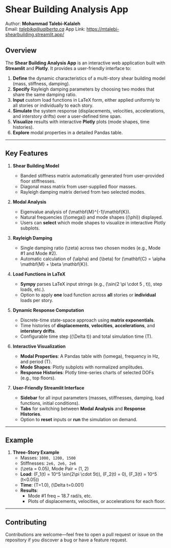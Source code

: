 # Shear Building Analysis App

Author: **Mohammad Talebi-Kalaleh**  
Email: *<talebika@ualberta.ca>*
App Link: <https://mtalebi-shearbuilding.streamlit.app/>

## Overview

The **Shear Building Analysis App** is an interactive web application built with **Streamlit** and **Plotly**. It provides a user-friendly interface to:

1. **Define** the dynamic characteristics of a multi-story shear building model (mass, stiffness, damping).  
2. **Specify** Rayleigh damping parameters by choosing two modes that share the same damping ratio.  
3. **Input** custom load functions in LaTeX form, either applied uniformly to all stories or individually to each story.  
4. **Simulate** the system response (displacements, velocities, accelerations, and interstory drifts) over a user-defined time span.  
5. **Visualize** results with interactive **Plotly** plots (mode shapes, time histories).  
6. **Explore** modal properties in a detailed Pandas table.

---

## Key Features

1. **Shear Building Model**  
   - Banded stiffness matrix automatically generated from user-provided floor stiffnesses.  
   - Diagonal mass matrix from user-supplied floor masses.  
   - Rayleigh damping matrix derived from two selected modes.

2. **Modal Analysis**  
   - Eigenvalue analysis of \(\mathbf{M}^{-1}\mathbf{K}\).  
   - Natural frequencies (\(\omega\)) and mode shapes (\(\phi\)) displayed.  
   - Users can **select** which mode shapes to visualize in interactive Plotly subplots.

3. **Rayleigh Damping**  
   - Single damping ratio \(\zeta\) across two chosen modes (e.g., Mode #1 and Mode #2).  
   - Automatic calculation of \(\alpha\) and \(\beta\) for \(\mathbf{C} = \alpha \mathbf{M} + \beta \mathbf{K}\).

4. **Load Functions in LaTeX**  
   - **Sympy** parses LaTeX input strings (e.g., \(\sin(2 \pi \cdot 5 \, t)\), step loads, etc.).  
   - Option to apply **one** load function across **all** stories or **individual** loads per story.

5. **Dynamic Response Computation**  
   - Discrete-time state-space approach using **matrix exponentials**.  
   - Time histories of **displacements**, **velocities**, **accelerations**, and **interstory drifts**.  
   - Configurable time step (\(\Delta t\)) and total simulation time \(T\).

6. **Interactive Visualization**  
   - **Modal Properties**: A Pandas table with \(\omega\), frequency in Hz, and period \(T\).  
   - **Mode Shapes**: Plotly subplots with normalized amplitudes.  
   - **Response Histories**: Plotly time-series charts of selected DOFs (e.g., top floors).

7. **User-Friendly Streamlit Interface**  
   - **Sidebar** for all input parameters (masses, stiffnesses, damping, load functions, initial conditions).  
   - **Tabs** for switching between **Modal Analysis** and **Response Histories**.  
   - Option to **reset** inputs or **run** the simulation on demand.

---

## Example

1. **Three-Story Example**  
   - Masses: `1000, 1200, 1500`  
   - Stiffnesses: `2e6, 2e6, 2e6`  
   - \(\zeta = 0.05\), Mode Pair = (1, 2)  
   - **Load**: \(F_1(t) = 10^5 \sin(2\pi \cdot 5t)\), \(F_2(t) = 0\), \(F_3(t) = 10^5 (t<0.05)\)  
   - **Time**: \(T=1.0\), \(\Delta t=0.001\)  
   - **Results**:  
     - Mode #1 freq ~ 18.7 rad/s, etc.  
     - Plots of displacements, velocities, or accelerations for each floor.

---

## Contributing

Contributions are welcome—feel free to open a pull request or issue on the repository if you discover a bug or have a feature request.
